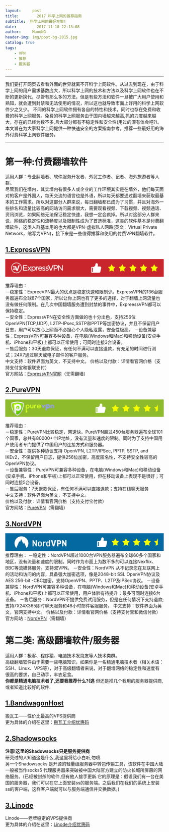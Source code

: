 ```yaml
---
layout:     post
title:        2017 科学上网的推荐指南
subtitle:  科学上网的最好方案!
date:         2017-11-10 22:13:08
author:     MuooNG
header-img: img/post-bg-2015.jpg
catalog: true
tags:
    - VPN
    - 推荐
    - 服务器
---
```


----------

我们要打开网页去看看外面的世界就离不开科学上网软件。从过去到现在，由于科学上网的用户需求基数庞大，所以科学上网的技术和方法以及科学上网软件也在不断的更新换代，尽管有那么多的方法，但是有些方法和软件一旦被广大用户使用和熟知，就会遭到封禁和无法使用的情况，所以这也就导致市面上好用的科学上网软件少之又少。
不同的科学上网软件拥有各自的特性和技术，同时也存在免费和收费的科学上网服务。免费的科学上网服务由于国内墙越来越高,抓的力度越来越大，存在的已经为数不多,且大部分都有不稳定性和安全性(用过的深有体会吧?)。
本文旨在为大家科学上网提供一种快速安全的方案指南参考，推荐一些最好用的海外付费科学上网软件服务。

----------
# 第一种:付费翻墙软件
  适用人群：专业翻墙者、软件服务开发者、外贸工作者、记者、海外旅游者等人群。   
尽管我们在墙内，其实墙内有很多人或企业的工作环境其实是在墙外，他们每天面对的客户是外国人，每天交流的语言也是外语，所以每天都要通过翻墙来获取最基本的工作需求。所以对这部分人群来说，每日翻墙都已成为了习惯，并且对海外一些排名和流量比较高的网站访问需求很大，需要观看视频、下载视频、视频通话、资讯浏览，如果网络无法保证稳定快速，我想一定会疯掉。所以对这部分人群来说，网络的稳定性和流畅度以及限制性成为了首选标准，这类的软件基本是付费翻墙软件，这类人群基本用的也大都是VPN-虚拟私人网路(英文：Virtual Private Network，缩写为VPN)，接下来是一些值得推荐和使用的付费VPN翻墙软件。

## [1.ExpressVPN](https://www.expressvpn.com/)
![expressvpn_review.jpg](https://github.com/MuooNg/muoong.github.io/raw/master/img/it-img/expressvpn_review.jpg)

  推荐理由：  
  －稳定性：ExpreeVPN最大的优点是稳定快速和限制少。ExpressVPN的136台服务器遍布全球87个国家，所以让你上网也有了更多的选择，对于翻墙上网流量也没有做任何限制。在几次中国翻墙服务遭到封禁的事件中，ExpreessVPN都可以保持稳定。  
  －安全性：ExpressVPN在安全性方面做的也十分出色，支持256位OpenVPN(TCP,UDP), L2TP-IPsec,SSTP和PPTP等加密协议，并且不保留用户日志，用户可以放心上网而不必担心个人隐私泄露，安全性极高。
  －设备兼容性：ExpressVPN可兼容多种设备，在电脑(Windows和Mac)和移动设备(安卓手机、iPhone和平板)上都可以正常使用；可同时连接3台设备。   
  －售后服务：30天退款保证，有任何不满可以直接退款，有充足的时间进行测试；24X7通过聊天或电子邮件的客户服务。  
  中文支持：软件界面为英文，不支持中文。
  价格以及付款：详情看官网价格（支持支付宝和银联支付）  
  官方网站：[ExpressVPN官网](https://www.expressvpn.com/)（无需翻墙）


## [2.PureVPN](https://www.purevpn.com/order-now.php)
![purevpn_review.jpg](https://github.com/MuooNg/muoong.github.io/raw/master/img/it-img/purevpn_review.jpg)

  推荐理由：   
  －稳定性：PureVPN比较稳定，网速快。PureVPN超过450台服务器遍布全球101个国家，总共有80000+个IP地址，没有流量和速度的限制。同时为了支持中国用户使用者专门提供了中国用户的连接方式和服务器。    
  －安全性：提供多种协议支持 OpenVPN, L2TP/IPSec, PPTP, SSTP, and IKEv2，不保留用户日志，提供256位加密，高度匿名性，不支持安全性较高的OpenVPN协议。   
  －设备兼容性：PureVPN可兼容多种设备，在电脑(Windows和Mac)和移动设备(安卓手机、iPhone和平板)上都可以正常使用，但在移动设备上表现不是很好；可同时连接5台设备。    
  －售后服务：7天退款保证，有任何不满可以直接退款；支持在线聊天服务   
  中文支持：软件界面为英文，不支持中文。   
  价格以及付款：详情看官网价格（支持支付宝付款）   
  官方网站：[PureVPN](https://www.purevpn.com/order-now.php)（需翻墙）


## [3.NordVPN](https://nordvpn.com/zh/)  
![nordvpn_review.jpg](https://github.com/MuooNg/muoong.github.io/raw/master/img/it-img/nordvpn_review.jpg)
推荐理由：
－稳定性：NordVPN超过1000台VPN服务器遍布全球60多个国家和地区，没有流量和速度的限制。同时作为市面上为数不多的可以连接Nexflix、BBC等流媒体服务。支持双VPN。
－安全性：NordVPN 从不记录您在互联网上的活动和访问的内容，具备强大加密选项，像是2048-bit SSL OpenVPN协议及AES 256-bit -CBC加密，支持OpenVPN、PPTP、L2TP及IPSec协议。
－设备兼容性：NordVPN可兼容多种设备，在电脑(Windows和Mac)和移动设备(安卓手机、iPhone和平板)上都可以正常使用，用户体验有待提升；最多可同时连接6台设备。
－售后服务：NordVPN不提供免费试用服务，但是在任何情况下支持退款;支持7X24X365即时聊天服务和48小时邮件客服服务。
中文支持：软件界面为英文，官网支持中文。
价格以及付款：详情看官网价格（支持支付宝和微信付款）
官方网站：[NordVPN](https://nordvpn.com/zh/)（需翻墙）





# 第二类: 高级翻墙软件/服务器
适用人群：极客、程序猿、电脑技术发烧友等人技术类群。  
  高级翻墙软件由于需要一些电脑知识，如果你是一名精通电脑技术者（相关术语：SSH、Linux、VPS等），对于高级翻墙者来说，对于翻墙网络的稳定性和速度有很高的要求，自己动手，丰衣足食。  
**你都是精通电脑技术者了,还要我推荐什么?(逃**
  但还是推几个我用的服务器提供商,或者知道比较好的软件.

## [1.BandwagonHost](https://bandwagonhost.com/aff.php?aff=15460)  
  搬瓦工——性价比最高的VPS提供商   
  更为具体的介绍在这里：[搬瓦工介绍优惠码](https://www.vpszh.com/%E6%90%AC%E7%93%A6%E5%B7%A5vps%E4%BB%8B%E7%BB%8D%E4%BC%98%E6%83%A0%E7%A0%81)

## [2.Shadowsocks](https://goo.gl/0ZWhm4)
  **注意!这里的Shadowsocks只是服务提供商**  
  研究过的人知道这是什么,我这里将给小白听,勿喷.      
另一个Shadowsocks 是开源的轻量级服务器中转包传输工具，该软件在中国大陆一般被当作socks5 代理服务器来突破被中国大陆官方建立的防火长城所屏蔽的网络服务。(已经被封杀的软件,但有他人接手更新.它的原理是：假设我们有一台在美国的服务器，我们可以在它上面安装ss的服务端。之后我们在我们的系统上安装ss的客户端，这样客户端就可以与服务端通信并交换数据。)

## [3.Linode](https://www.vpszh.com/goto/g8t4)
  Linode——老牌稳定的VPS提供商   
  更为具体的介绍在这里：[Linode介绍优惠码](https://www.vpszh.com/linodevps%E4%BB%8B%E7%BB%8D%E4%BC%98%E6%83%A0%E7%A0%81)
